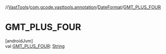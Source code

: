 //[VastTools](../../../index.md)/[com.gcode.vasttools.annotation](../index.md)/[DateFormat](index.md)/[GMT_PLUS_FOUR](-g-m-t_-p-l-u-s_-f-o-u-r.md)

# GMT_PLUS_FOUR

[androidJvm]\
val [GMT_PLUS_FOUR](-g-m-t_-p-l-u-s_-f-o-u-r.md): [String](https://developer.android.com/reference/kotlin/java/lang/String.html)
